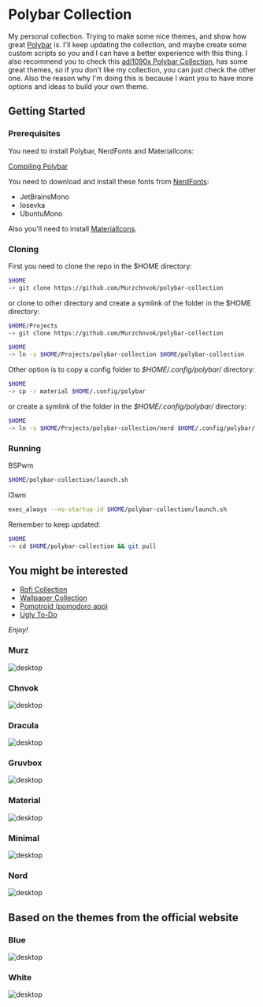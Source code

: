 # Polybar Collection

My personal collection. Trying to make some nice themes, and show how great [Polybar](https://github.com/polybar/polybar) is. I'll keep updating the collection, and maybe create some custom scripts so you and I can have a better experience with this thing. I also recommend you to check this [adi1090x Polybar Collection](https://github.com/adi1090x/polybar-themes), has some great themes, so if you don't like my collection, you can just check the other one. Also the reason why I'm doing this is because I want you to have more options and ideas to build your own theme.

## Getting Started

### Prerequisites

You need to install Polybar, NerdFonts and MaterialIcons:

[Compiling Polybar](https://github.com/polybar/polybar/wiki/Compiling)

You need to download and install these fonts from [NerdFonts](https://www.nerdfonts.com/font-downloads):

- JetBrainsMono
- Iosevka
- UbuntuMono

Also you'll need to install [MaterialIcons](https://github.com/google/material-design-icons).

### Cloning

First you need to clone the repo in the \$HOME directory:

```bash
$HOME
-> git clone https://github.com/Murzchnvok/polybar-collection
```

or clone to other directory and create a symlink of the folder in the \$HOME directory:

```bash
$HOME/Projects
-> git clone https://github.com/Murzchnvok/polybar-collection

$HOME
-> ln -s $HOME/Projects/polybar-collection $HOME/polybar-collection
```

Other option is to copy a config folder to _\$HOME/.config/polybar/_ directory:

```bash
$HOME
-> cp -r material $HOME/.config/polybar
```

or create a symlink of the folder in the _\$HOME/.config/polybar/_ directory:

```bash
$HOME
-> ln -s $HOME/Projects/polybar-collection/nord $HOME/.config/polybar/
```

### Running

BSPwm

```bash
$HOME/polybar-collection/launch.sh
```

I3wm

```bash
exec_always --no-startup-id $HOME/polybar-collection/launch.sh
```

Remember to keep updated:

```bash
$HOME
-> cd $HOME/polybar-collection && git pull
```

## You might be interested

- [Rofi Collection](https://github.com/Murzchnvok/rofi-collection)
- [Wallpaper Collection](https://drive.google.com/drive/folders/1o1qjRgkJtnF_8uGB1z6MRsQUjWinHUsw?usp=sharing)
- [Pomotroid (pomodoro app)](https://github.com/Splode/pomotroid)
- [Ugly To-Do](https://github.com/Murzchnvok/ugly-todo)

_Enjoy!_

### Murz

![desktop](screenshots/murz/desktop.png)

### Chnvok

![desktop](screenshots/chnvok/desktop.png)

### Dracula

![desktop](screenshots/dracula/desktop.png)

### Gruvbox

![desktop](screenshots/gruvbox/desktop.png)

### Material

![desktop](screenshots/material/desktop.png)

### Minimal

![desktop](screenshots/minimal/desktop.png)

### Nord

![desktop](screenshots/nord/desktop.png)

## Based on the themes from the official website

### Blue

![desktop](screenshots/blue/desktop.png)

### White

![desktop](screenshots/white/desktop.png)
